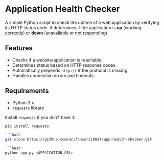 # Application Health Checker

A simple Python script to check the uptime of a web application by verifying its HTTP status code. It determines if the application is **up** (working correctly) or **down** (unavailable or not responding).

## Features
- Checks if a website/application is reachable.
- Determines status based on HTTP response codes.
- Automatically prepends `http://` if the protocol is missing.
- Handles connection errors and timeouts.

## Requirements
- Python 3.x
- `requests` library

Install `requests` if you don’t have it:

```bash
pip install requests

```bash
git clone https://github.com/arifansari10027/app-health-checker.git

```bash
python app.py <APPLICATION_URL>